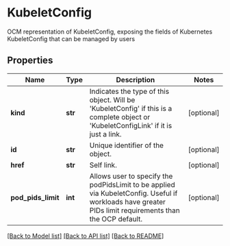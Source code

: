 # KubeletConfig

OCM representation of KubeletConfig, exposing the fields of Kubernetes KubeletConfig that can be managed by users
## Properties
Name | Type | Description | Notes
------------ | ------------- | ------------- | -------------
**kind** | **str** | Indicates the type of this object. Will be &#39;KubeletConfig&#39; if this is a complete object or &#39;KubeletConfigLink&#39; if it is just a link. | [optional] 
**id** | **str** | Unique identifier of the object. | [optional] 
**href** | **str** | Self link. | [optional] 
**pod_pids_limit** | **int** | Allows user to specify the podPidsLimit to be applied via KubeletConfig. Useful if workloads have greater PIDs limit requirements than the OCP default. | [optional] 

[[Back to Model list]](../README.md#documentation-for-models) [[Back to API list]](../README.md#documentation-for-api-endpoints) [[Back to README]](../README.md)


